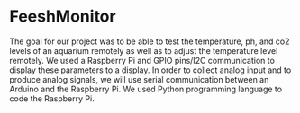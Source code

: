 # FeeshMonitor
The goal for our project was to be able to test the temperature, ph, and co2 levels of an aquarium remotely as well as to adjust the temperature level remotely. We used a Raspberry Pi and GPIO pins/I2C communication to display these parameters to a display. In order to collect analog input and to produce analog signals, we will use serial communication between an Arduino and the Raspberry Pi. We used Python programming language to code the Raspberry Pi.
